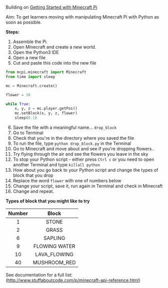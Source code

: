 Building on [Getting Started with Minecraft Pi](https://projects.raspberrypi.org/en/projects/getting-started-with-minecraft-pi)

Aim: To get learners moving with manipulating Minecraft Pi with Python as soon as possible. 

**Steps:**
1. Assemble the Pi.
2. Open Minecraft and create a new world.
3. Open the Python3 IDE
4. Open a new file
5. Cut and paste this code into the new file
```python
from mcpi.minecraft import Minecraft
from time import sleep

mc = Minecraft.create()

flower = 38

while True:
    x, y, z = mc.player.getPos()
    mc.setBlock(x, y, z, flower)
    sleep(0.1)
```
6. Save the file with a meaningful name... `drop_block`
7. Go to Terminal
8. Check that you're in the directory where you saved the file
9. To run the file, type `python drop_block.py` in the Terminal 
10. Go to Minecraft and move about and see if you're dropping flowers..
11. Try flying through the air and see the flowers you leave in the sky
12. To stop your Python script - either press `Ctrl c` or you need to open another Terminal and type `killall python` 
13. How about you go back to your Python script and change the types of block that you drop
14. Replace the word `flower` with one of numbers below 
15. Change your script, save it, run again in Terminal and check in Minecraft
16. Change and repeat. 

**Types of block that you might like to try**

| Number        | Block| 
| :-------------: |:-------------:| 
| 1     | STONE | 
| 2      | GRASS    | 
| 6 | SAPLING      | 
| 9 | FLOWING WATER      | 
| 10 | LAVA_FLOWING      | 
| 40 | MUSHROOM_RED       | 




See documentation for a full list: (http://www.stuffaboutcode.com/p/minecraft-api-reference.html)
